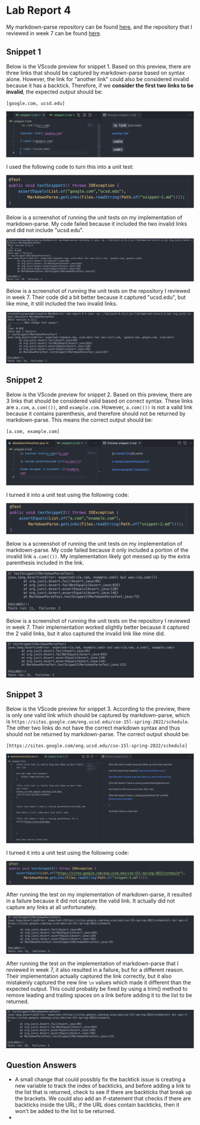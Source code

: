 # Lab Report 4
My markdown-parse repository can be found [here](https://github.com/AlexVazquez19/markdown-parser-echidnas), and the repository that I reviewed in week 7 can be found [here](https://github.com/fnriv/markdown-parser). 

Snippet 1
---
Below is the VScode preview for snippet 1. Based on this preview, there are three links that should be captured by markdown-parse based on syntax alone. However, the link for "another link" could also be considered invalid because it has a backtick. Therefore, if we **consider the first two links to be invalid**, the expected output should be:
```
[google.com, ucsd.edu]
```

![screenshot 1](LR4-screenshots/LR4-screenshot1.1.png)

I used the following code to turn this into a unit test:

![screenshot 2](LR4-screenshots/LR4-screenshot2.png)

Below is a screenshot of running the unit tests on my implementation of markdown-parse. My code failed because it included the two invalid links and did not include "ucsd.edu".

![screenshot 3](LR4-screenshots/LR4-screenshot3.png)

Below is a screenshot of running the unit tests on the repository I reviewed in week 7. Their code did a bit better because it captured "ucsd.edu", but like mine, it still included the two invalid links.

![screenshot 4](LR4-screenshots/LR4-screenshot4.png)

Snippet 2
---
Below is the VScode preview for snippet 2. Based on this preview, there are 3 links that should be considered valid based on correct syntax. These links are `a.com`, `a.com(())`, and `example.com`. However, `a.com(())` is not a valid link because it contains parenthesis, and therefore should not be returned by markdown-parse. This means the correct output should be:
```
[a.com, example.com]
```

![screenshot 5](LR4-screenshots/LR4-screenshot5.1.png)

I turned it into a unit test using the following code:

![screenshot 6](LR4-screenshots/LR4-screenshot6.png)

Below is a screenshot of running the unit tests on my implementation of markdown-parse. My code failed because it only included a portion of the invalid link `a.com(())`. My implementation likely got messed up by the extra parenthesis included in the link.

![screenshot 7](LR4-screenshots/LR4-screenshot7.png)

Below is a screenshot of running the unit tests on the repository I reviewed in week 7. Their implementation worked slightly better because it captured the 2 valid links, but it also captured the invalid link like mine did.

![screenshot 8](LR4-screenshots/LR4-screenshot8.png)

Snippet 3
---
Below is the VScode preview for snippet 3. According to the preview, there is only one valid link which should be captured by markdown-parse, which is `https://sites.google.com/eng.ucsd.edu/cse-15l-spring-2022/schedule`. The other two links do not have the correct markdown syntax and thus should not be returned by markdown-parse. The correct output should be:
```
[https://sites.google.com/eng.ucsd.edu/cse-15l-spring-2022/schedule]
```

![screenshot 9](LR4-screenshots/LR4-screenshot9.1.png)

I turned it into a unit test using the following code:

![screenshot 10](LR4-screenshots/LR4-screenshot10.png)

After running the test on my implementation of markdown-parse, it resulted in a failure because it did not capture the valid link. It actually did not capture any links at all unfortunately.

![screenshot 11](LR4-screenshots/LR4-screenshot11.png)

After running the test on the implementation of markdown-parse that I reviewed in week 7, it also resulted in a failure, but for a different reason. Their implementation actually captured the link correctly, but it also mistakenly captured the new line `\n` values which made it different than the expected output. This could probably be fixed by using a trim() method to remove leading and trailing spaces on a link before adding it to the list to be returned.

![screenshot 12](LR4-screenshots/LR4-screenshot12.png)


Question Answers
---
* A small change that could possibly fix the backtick issue is creating a new variable to track the index of backticks, and before adding a link to the list that is returned, check to see if there are backticks that break up the brackets. We could also add an if-statement that checks if there are backticks inside the URL; if the URL does contain backticks, then it won't be added to the list to be returned.
* 
